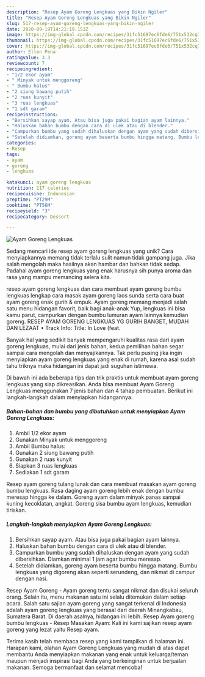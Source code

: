 ```yaml
---
description: "Resep Ayam Goreng Lengkuas yang Bikin Ngiler"
title: "Resep Ayam Goreng Lengkuas yang Bikin Ngiler"
slug: 517-resep-ayam-goreng-lengkuas-yang-bikin-ngiler
date: 2020-09-19T14:21:19.153Z
image: https://img-global.cpcdn.com/recipes/31fc51697ec6fde6/751x532cq70/ayam-goreng-lengkuas-foto-resep-utama.jpg
thumbnail: https://img-global.cpcdn.com/recipes/31fc51697ec6fde6/751x532cq70/ayam-goreng-lengkuas-foto-resep-utama.jpg
cover: https://img-global.cpcdn.com/recipes/31fc51697ec6fde6/751x532cq70/ayam-goreng-lengkuas-foto-resep-utama.jpg
author: Ellen Pena
ratingvalue: 3.3
reviewcount: 7
recipeingredient:
- "1/2 ekor ayam"
- " Minyak untuk menggoreng"
- " Bumbu halus"
- "2 siung bawang putih"
- "2 ruas kunyit"
- "3 ruas lengkuas"
- "1 sdt garam"
recipeinstructions:
- "Bersihkan sayap ayam. Atau bisa juga pakai bagian ayam lainnya."
- "Haluskan bahan bumbu dengan cara di ulek atau di blender."
- "Campurkan bumbu yang sudah dihaluskan dengan ayam yang sudah dibersihkan. Diamkan minimal 1 jam agar bumbu meresap."
- "Setelah didiamkan, goreng ayam beserta bumbu hingga matang. Bumbu lengkuas yang digoreng akan seperti serundeng, dan nikmat di campur dengan nasi."
categories:
- Resep
tags:
- ayam
- goreng
- lengkuas

katakunci: ayam goreng lengkuas 
nutrition: 117 calories
recipecuisine: Indonesian
preptime: "PT29M"
cooktime: "PT56M"
recipeyield: "3"
recipecategory: Dessert

---
```



![Ayam Goreng Lengkuas](https://img-global.cpcdn.com/recipes/31fc51697ec6fde6/751x532cq70/ayam-goreng-lengkuas-foto-resep-utama.jpg)

Sedang mencari ide resep ayam goreng lengkuas yang unik? Cara menyiapkannya memang tidak terlalu sulit namun tidak gampang juga. Jika salah mengolah maka hasilnya akan hambar dan bahkan tidak sedap. Padahal ayam goreng lengkuas yang enak harusnya sih punya aroma dan rasa yang mampu memancing selera kita.

resep ayam goreng lengkuas dan cara membuat ayam goreng bumbu lengkuas lengkap cara masak ayam goreng laos sunda serta cara buat ayam goreng enak gurih &amp; empuk. Ayam goreng memang menjadi salah satu menu hidangan favorit, baik bagi anak-anak Yup, lengkuas ini bisa kamu parut, campurkan dengan bumbu lumuran ayam lainnya kemudian goreng. RESEP AYAM GORENG LENGKUAS YG GURIH BANGET, MUDAH DAN LEZAAT • Track Info: Title: In Love (feat.

Banyak hal yang sedikit banyak mempengaruhi kualitas rasa dari ayam goreng lengkuas, mulai dari jenis bahan, kedua pemilihan bahan segar sampai cara mengolah dan menyajikannya. Tak perlu pusing jika ingin menyiapkan ayam goreng lengkuas yang enak di rumah, karena asal sudah tahu triknya maka hidangan ini dapat jadi suguhan istimewa.


Di bawah ini ada beberapa tips dan trik praktis untuk membuat ayam goreng lengkuas yang siap dikreasikan. Anda bisa membuat Ayam Goreng Lengkuas menggunakan 7 jenis bahan dan 4 tahap pembuatan. Berikut ini langkah-langkah dalam menyiapkan hidangannya.

<!--inarticleads1-->

##### Bahan-bahan dan bumbu yang dibutuhkan untuk menyiapkan Ayam Goreng Lengkuas:

1. Ambil 1/2 ekor ayam
1. Gunakan  Minyak untuk menggoreng
1. Ambil  Bumbu halus:
1. Gunakan 2 siung bawang putih
1. Gunakan 2 ruas kunyit
1. Siapkan 3 ruas lengkuas
1. Sediakan 1 sdt garam


Resep ayam goreng tulang lunak dan cara membuat masakan ayam goreng bumbu lengkuas. Rasa daging ayam goreng lebih enak dengan bumbu meresap hingga ke dalam. Goreng ayam dalam minyak panas sampai kuning kecoklatan, angkat. Goreng sisa bumbu ayam lengkuas, kemudian tiriskan. 

<!--inarticleads2-->

##### Langkah-langkah menyiapkan Ayam Goreng Lengkuas:

1. Bersihkan sayap ayam. Atau bisa juga pakai bagian ayam lainnya.
1. Haluskan bahan bumbu dengan cara di ulek atau di blender.
1. Campurkan bumbu yang sudah dihaluskan dengan ayam yang sudah dibersihkan. Diamkan minimal 1 jam agar bumbu meresap.
1. Setelah didiamkan, goreng ayam beserta bumbu hingga matang. Bumbu lengkuas yang digoreng akan seperti serundeng, dan nikmat di campur dengan nasi.


Resep Ayam Goreng - Ayam goreng tentu sangat nikmat dan disukai seluruh orang. Selain itu, menu makanan satu ini selalu ditemukan dalam setiap acara. Salah satu sajian ayam goreng yang sangat terkenal di Indonesia adalah ayam goreng lengkuas yang berasal dari daerah Minangkabau, Sumatera Barat. Di daerah asalnya, hidangan ini lebih. Resep Ayam goreng bumbu lengkuas - Resep Masakan Ayam: Kali ini kami sajikan resep ayam goreng yang lezat yaitu Resep ayam. 

Terima kasih telah membaca resep yang kami tampilkan di halaman ini. Harapan kami, olahan Ayam Goreng Lengkuas yang mudah di atas dapat membantu Anda menyiapkan makanan yang enak untuk keluarga/teman maupun menjadi inspirasi bagi Anda yang berkeinginan untuk berjualan makanan. Semoga bermanfaat dan selamat mencoba!
